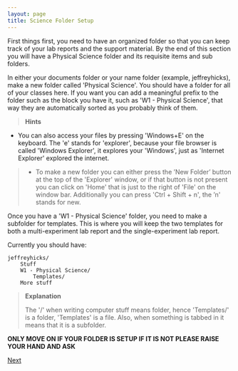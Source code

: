 ```yaml
---
layout: page
title: Science Folder Setup
---
```


First things first, you need to have an organized folder so that you can keep track of your lab reports and the support material.  By the end of this section you will have a Physical Science folder and its requisite items and sub folders.

In either your documents folder or your name folder (example, jeffreyhicks), make a new folder called 'Physical Science'.  You should have a folder for all of your classes here.  If you want you can add a meaningful prefix to the folder such as the block you have it, such as 'W1 - Physical Science', that way they are automatically sorted as you probably think of them.
 
>**Hints**
  * You can also access your files by pressing 'Windows+E' on the keyboard.  The 'e' stands for 'explorer', because your file browser is called 'Windows Explorer', it explores your 'Windows', just as 'Internet Explorer' explored the internet.
>
>  * To make a new folder you can either press the ’New Folder’ button at the top of the 'Explorer' window, or if that button is not present you can click on 'Home' that is just to the right of 'File' on the window bar.  Additionally you can press 'Ctrl + Shift + n', the ’n' stands for new.

Once you have a 'W1 -  Physical Science' folder, you need to make a subfolder for templates.  This is where you will keep the two templates for both a multi-experiment lab report and the single-experiment lab report.
 
Currently you should have:

    jeffreyhicks/
        Stuff
        W1 - Physical Science/
            Templates/
        More stuff

 
> **Explanation**
> 
> The '/' when writing computer stuff means folder, hence 'Templates/' is a folder, 'Templates' is a file.
> Also, when something is tabbed in it means that it is a subfolder.

**ONLY MOVE ON IF YOUR FOLDER IS SETUP
IF IT IS NOT PLEASE RAISE YOUR HAND AND ASK**

[Next](/labreports/02-dowload-templates)

